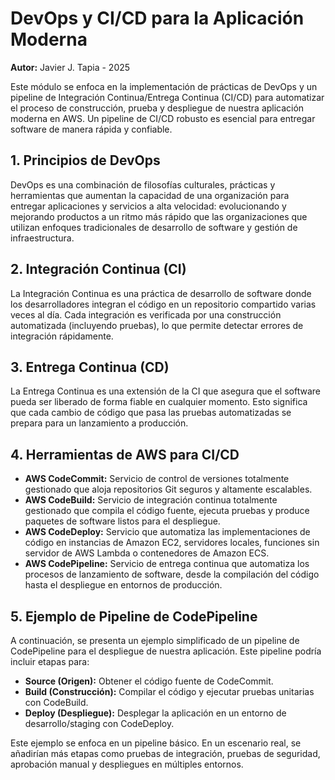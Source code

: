 # DevOps y CI/CD para la Aplicación Moderna

**Autor:** Javier J. Tapia - 2025

Este módulo se enfoca en la implementación de prácticas de DevOps y un pipeline de Integración Continua/Entrega Continua (CI/CD) para automatizar el proceso de construcción, prueba y despliegue de nuestra aplicación moderna en AWS. Un pipeline de CI/CD robusto es esencial para entregar software de manera rápida y confiable.

## 1. Principios de DevOps

DevOps es una combinación de filosofías culturales, prácticas y herramientas que aumentan la capacidad de una organización para entregar aplicaciones y servicios a alta velocidad: evolucionando y mejorando productos a un ritmo más rápido que las organizaciones que utilizan enfoques tradicionales de desarrollo de software y gestión de infraestructura.

## 2. Integración Continua (CI)

La Integración Continua es una práctica de desarrollo de software donde los desarrolladores integran el código en un repositorio compartido varias veces al día. Cada integración es verificada por una construcción automatizada (incluyendo pruebas), lo que permite detectar errores de integración rápidamente.

## 3. Entrega Continua (CD)

La Entrega Continua es una extensión de la CI que asegura que el software pueda ser liberado de forma fiable en cualquier momento. Esto significa que cada cambio de código que pasa las pruebas automatizadas se prepara para un lanzamiento a producción.

## 4. Herramientas de AWS para CI/CD

*   **AWS CodeCommit:** Servicio de control de versiones totalmente gestionado que aloja repositorios Git seguros y altamente escalables.
*   **AWS CodeBuild:** Servicio de integración continua totalmente gestionado que compila el código fuente, ejecuta pruebas y produce paquetes de software listos para el despliegue.
*   **AWS CodeDeploy:** Servicio que automatiza las implementaciones de código en instancias de Amazon EC2, servidores locales, funciones sin servidor de AWS Lambda o contenedores de Amazon ECS.
*   **AWS CodePipeline:** Servicio de entrega continua que automatiza los procesos de lanzamiento de software, desde la compilación del código hasta el despliegue en entornos de producción.

## 5. Ejemplo de Pipeline de CodePipeline

A continuación, se presenta un ejemplo simplificado de un pipeline de CodePipeline para el despliegue de nuestra aplicación. Este pipeline podría incluir etapas para:

*   **Source (Origen):** Obtener el código fuente de CodeCommit.
*   **Build (Construcción):** Compilar el código y ejecutar pruebas unitarias con CodeBuild.
*   **Deploy (Despliegue):** Desplegar la aplicación en un entorno de desarrollo/staging con CodeDeploy.

Este ejemplo se enfoca en un pipeline básico. En un escenario real, se añadirían más etapas como pruebas de integración, pruebas de seguridad, aprobación manual y despliegues en múltiples entornos.
